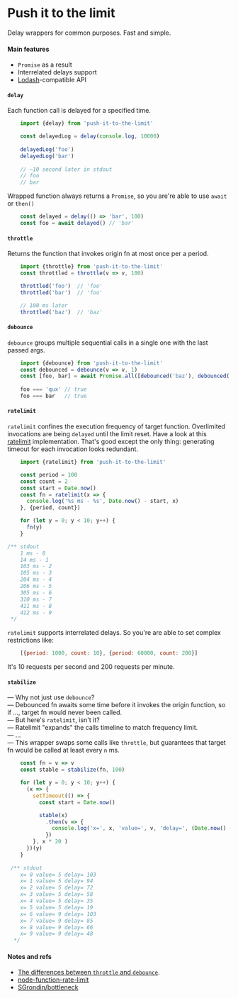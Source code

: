 # Push it to the limit

Delay wrappers for common purposes. Fast and simple.

#### Main features
* `Promise` as a result
*  Interrelated delays support
* [Lodash](https://lodash.com/)-compatible API

#### `delay`
Each function call is delayed for a specified time.
```javascript
    import {delay} from 'push-it-to-the-limit'

    const delayedLog = delay(console.log, 10000)
    
    delayedLog('foo')
    delayedLog('bar')
    
    // ~10 second later in stdout
    // foo
    // bar
```

Wrapped function always returns a `Promise`, so you are're able to use `await` or `then()`
```javascript
    const delayed = delay(() => 'bar', 100)
    const foo = await delayed() // 'bar'
```

#### `throttle`
Returns the function that invokes origin fn at most once per a period.
```javascript
    import {throttle} from 'push-it-to-the-limit'
    const throttled = throttle(v => v, 100)

    throttled('foo')  // 'foo'
    throttled('bar')  // 'foo'

    // 100 ms later
    throttled('baz')  // 'baz'
```

#### `debounce`
`debounce` groups multiple sequential calls in a single one with the last passed args.
```javascript
    import {debounce} from 'push-it-to-the-limit'
    const debounced = debounce(v => v, 1)
    const [foo, bar] = await Promise.all([debounced('baz'), debounced('qux')])
        
    foo === 'qux' // true
    foo === bar   // true
```

#### `ratelimit`
`ratelimit` confines the execution frequency of target function. Overlimited invocations are being `delayed` until the limit reset.
Have a look at this [ratelimit](https://github.com/wankdanker/node-function-rate-limit/blob/master/index.js) implementation. That's good except the only thing: generating timeout for each invocation looks redundant.

```javascript
    import {ratelimit} from 'push-it-to-the-limit'

    const period = 100
    const count = 2
    const start = Date.now()
    const fn = ratelimit(x => {
      console.log('%s ms - %s', Date.now() - start, x)
    }, {period, count})

    for (let y = 0; y < 10; y++) {
      fn(y)
    }

/** stdout
    1 ms - 0
    14 ms - 1
    103 ms - 2
    105 ms - 3
    204 ms - 4
    206 ms - 5
    305 ms - 6
    310 ms - 7
    411 ms - 8
    412 ms - 9
 */
```
`ratelimit` supports interrelated delays. So you're are able to set complex restrictions like:
```javascript
    [{period: 1000, count: 10}, {period: 60000, count: 200}]
```
It's 10 requests per second and 200 requests per minute.

#### `stabilize`
— Why not just use `debounce`?  
— Debounced fn awaits some time before it invokes the origin function, so if ..., target fn would never been called.  
— But here's `ratelimit`, isn't it?  
— Ratelimit "expands" the calls timeline to match frequency limit.  
— ...  
— This wrapper swaps some calls like `throttle`, but guarantees that target fn would be called at least every `n` ms.

```javascript
    const fn = v => v
    const stable = stabilize(fn, 100)

    for (let y = 0; y < 10; y++) {
      (x => {
        setTimeout(() => {
          const start = Date.now()

          stable(x)
            .then(v => {
              console.log('x=', x, 'value=', v, 'delay=', (Date.now() - start))
            })
        }, x * 20 )
      })(y)
    }
 
 /** stdout
    x= 0 value= 5 delay= 103
    x= 1 value= 5 delay= 94
    x= 2 value= 5 delay= 72
    x= 3 value= 5 delay= 58
    x= 4 value= 5 delay= 35
    x= 5 value= 5 delay= 19
    x= 6 value= 9 delay= 103
    x= 7 value= 9 delay= 85
    x= 8 value= 9 delay= 66
    x= 9 value= 9 delay= 48
  */
```

#### Notes and refs
* [The differences between `throttle` and `debounce`](https://css-tricks.com/debouncing-throttling-explained-examples/).
* [node-function-rate-limit](https://github.com/wankdanker/node-function-rate-limit)
* [SGrondin/bottleneck](https://github.com/SGrondin/bottleneck)
